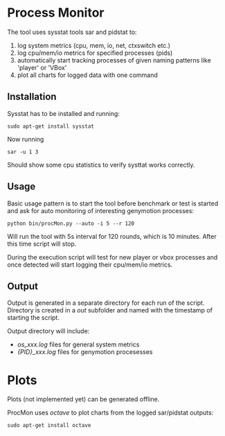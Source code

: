 # Process Monitor

The tool uses sysstat tools sar and pidstat to:

1. log system metrics (cpu, mem, io, net, ctxswitch etc.)
2. log cpu/mem/io metrics for specified processes (pids)
3. automatically start tracking processes of given naming patterns like 'player' or 'VBox'
4. plot all charts for logged data with one command

## Installation

Sysstat has to be installed and running:

    sudo apt-get install sysstat

Now running

    sar -u 1 3

Should show some cpu statistics to verify systtat works correctly.

## Usage

Basic usage pattern is to start the tool before benchmark or test is started
and ask for auto monitoring of interesting genymotion processes:

    python bin/procMon.py --auto -i 5 --r 120

Will run the tool with 5s interval for 120 rounds, which is 10 minutes.
After this time script will stop.

During the execution script will test for new player or vbox processes
and once detected will start logging their cpu/mem/io metrics.

## Output

Output is generated in a separate directory for each run of the script.
Directory is created in a *out* subfolder and named with the timestamp of starting the script.

Output directory will include:

* *os_xxx.log* files for general system metrics
* *{PID}_xxx.log* files for genymotion procesesses

# Plots

Plots (not implemented yet) can be generated offline.

ProcMon uses *octave* to plot charts from the logged sar/pidstat outputs:

    sudo apt-get install octave
